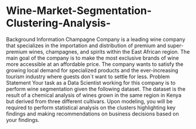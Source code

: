 # Wine-Market-Segmentation-Clustering-Analysis-
Background Information Champagne Company is a leading wine company that specializes in the importation and distribution of premium and super-premium wines, champagnes, and spirits within the East African region. The main goal of the company is to make the most exclusive brands of wine more accessible at an affordable price. The company wants to satisfy the growing local demand for specialized products and the ever-increasing tourism industry where guests don´t want to settle for less. Problem Statement Your task as a Data Scientist working for this company is to perform wine segmentation given the following dataset. The dataset is the result of a chemical analysis of wines grown in the same region in Kenya but derived from three different cultivars. Upon modeling, you will be required to perform statistical analysis on the clusters highlighting key findings and making recommendations on business decisions based on your findings. 
